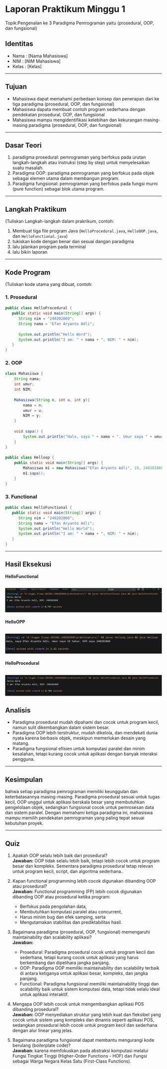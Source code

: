 # Laporan Praktikum Minggu 1 
Topik:Pengenalan ke 3 Paradigma Pemrograman yaitu (prosedural, OOP, dan fungsional)

## Identitas
- Nama  : [Nama Mahasiswa]
- NIM   : [NIM Mahasiswa]
- Kelas : [Kelas]

---

## Tujuan
- Mahasiswa dapat memahami perbedaan konsep dan penerapan dari ke tiga paradigma (prosedural, OOP, dan fungsional)
- Mahasiswa dapata membuat contoh program sederhana dengan pendekatan prosedural, OOP, dan fungsional
- Mahasiswa mampu mengidentifikasi kelebihan dan kekurangan masing-masing paradigma (prosedural, OOP, dan fungsional)

---

## Dasar Teori 
1. paradigma prosedural: pemrograman yang berfokus pada urutan langkah-langkah atau instruksi (step by step) untuk menyelesaikan suatu masalah.
2. Paradigma OOP: paradigma pemrograman yang berfokus pada objek sebagai elemen utama dalam membangun program.  
3. Paradigma fungsional: pemrograman yang berfokus pada fungsi murni (pure function) sebagai blok utama program.

---

## Langkah Praktikum
(Tuliskan Langkah-langkah dalam prakrikum, contoh:
1. Membuat tiga file program Java (`HelloProcedural.java`, `HelloOOP.java`, dan `HelloFunctional.java`)
2. tukiskan kode dengan benar dan sesuai dangan paradigma 
3. lalu jalankan program pada terminal
4. lalu bikin laporan 

---

## Kode Program
(Tuliskan kode utama yang dibuat, contoh:  

### 1. Prosedural
```java
public class HelloProcedural {
   public static void main(String[] args) {
      String nim = "240202860";
      String nama = "Efan Aryanto Adli";
      
      System.out.println("Hello Word");
      System.out.println("I am: " + nama + ", NIM: " + nim);
   }
}
```
### 2. OOP
```java
class Mahasiswa {
    String nama;
    int umur;
    int NIM;

    Mahasiswa(String n, int u, int y){
        nama = n;
        umur = u;
        NIM = y;
    }

    void sapa() {
        System.out.println("Halo, saya " + nama + ". Umur saya " + umur + " tahun. NIM saya " + NIM);
    }
}

public class Helloop {
    public static void main(String[] args) {
        Mahasiswa m1 = new Mahasiswa("Efan Aryanto Adli", 19, 240202860);
        m1.sapa();
    }
}
```
### 3. Functional
```java
public class HelloFunctional {
   public static void main(String[] args) {
      String nim = "240202860";
      String nama = "Efan Aryanto Adli";
      System.out.println("Hello World");
      System.out.println("I am: " + nama + ", NIM: " + nim);
   }
}
```
---

## Hasil Eksekusi

**HelloFunctional**  

![Screenshot hasil](screenshot/ScreenshotFunctionl.png)
---

**HelloOPP**  

![Screenshot hasil](screenshot/ScreenshotOOP.png)
---

**HelloProcedural**

![Screenshot hasil](screenshot/ScreenshotProsedural.png)
---


## Analisis

- Paradigma prosedural mudah dipahami dan cocok untuk program kecil, namun sulit dikembangkan dalam sistem besar.  
- Paradigma OOP lebih terstruktur, mudah dikelola, dan mendekati dunia nyata karena berbasis objek, meskipun memerlukan desain yang matang.
- Paradigma fungsional efisien untuk komputasi paralel dan minim kesalahan, tetapi kurang cocok untuk aplikasi dengan banyak interaksi pengguna.

---

## Kesimpulan
bahwa setiap paradigma pemrograman memiliki keunggulan dan keterbatasannya masing-masing.
Paradigma prosedural sesuai untuk tugas kecil, OOP unggul untuk aplikasi berskala besar yang membutuhkan pengelolaan objek, sedangkan fungsional cocok untuk pemrosesan data dan sistem paralel.
Dengan memahami ketiga paradigma ini, mahasiswa mampu memilih pendekatan pemrograman yang paling tepat sesuai kebutuhan proyek.

---

## Quiz
1. Apakah OOP selalu lebih baik dari prosedural?  
   **Jawaban:** OOP tidak selalu lebih baik, tetapi lebih cocok untuk program besar dan kompleks. Sementara paradigma prosedural tetap relevan untuk program kecil, script, dan algoritma sederhana..  

2. Kapan functional programming lebih cocok digunakan dibanding OOP atau prosedural?  
   **Jawaban:**
   Functional programming (FP) lebih cocok digunakan dibanding OOP atau prosedural ketika program:
   - Berfokus pada pengolahan data,
   - Membutuhkan komputasi paralel atau concurrent,
   - Harus minim bug dan efek samping, serta
   - Mengutamakan stabilitas dan prediktabilitas hasil.

3. Bagaimana paradigma (prosedural, OOP, fungsional) memengaruhi maintainability dan scalability aplikasi?  
   **Jawaban:**  
   - Prosedural: Paradigma prosedural cocok untuk program kecil dan sederhana, tetapi kurang cocok untuk aplikasi yang harus berkembang dan dipelihara jangka panjang.  
   - OOP: Paradigma OOP memiliki maintainability dan scalability terbaik di antara ketiganya untuk aplikasi besar, kompleks, dan jangka panjang. 
   - Functional: Paradigma fungsional memiliki maintainability tinggi dan scalability baik untuk sistem komputasi data, tetapi tidak selalu ideal untuk aplikasi interaktif. 

4. Mengapa OOP lebih cocok untuk mengembangkan aplikasi POS dibanding prosedural?  
   **Jawaban:** OOP menyediakan struktur yang lebih kuat dan fleksibel yang cocok untuk sistem yang kompleks dan dinamis seperti aplikasi POS, sedangkan prosedural lebih cocok untuk program kecil dan sederhana dengan alur linear yang jelas. 

5. Bagaimana paradigma fungsional dapat membantu mengurangi kode berulang (boilerplate code)?  
   **Jawaban:** karena memfokuskan pada abstraksi komputasi melalui Fungsi Tingkat Tinggi (Higher-Order Functions - HOF) dan Fungsi sebagai Warga Negara Kelas Satu (First-Class Functions). 

